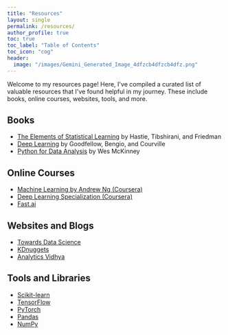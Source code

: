 ```yaml
---
title: "Resources"
layout: single
permalink: /resources/
author_profile: true
toc: true
toc_label: "Table of Contents"
toc_icon: "cog"
header:
  image: "/images/Gemini_Generated_Image_4dfzcb4dfzcb4dfz.png"
---
```


Welcome to my resources page! Here, I've compiled a curated list of valuable resources that I've found helpful in my journey. These include books, online courses, websites, tools, and more.

## Books

* [The Elements of Statistical Learning](https://web.stanford.edu/~hastie/ElemStatLearn/) by Hastie, Tibshirani, and Friedman
* [Deep Learning](https://www.deeplearningbook.org/) by Goodfellow, Bengio, and Courville
* [Python for Data Analysis](https://wesmckinney.com/book/) by Wes McKinney

## Online Courses

* [Machine Learning by Andrew Ng (Coursera)](https://www.coursera.org/learn/machine-learning)
* [Deep Learning Specialization (Coursera)](https://www.coursera.org/specializations/deep-learning)
* [Fast.ai](https://www.fast.ai/)

## Websites and Blogs

* [Towards Data Science](https://towardsdatascience.com/)
* [KDnuggets](https://www.kdnuggets.com/)
* [Analytics Vidhya](https://www.analyticsvidhya.com/)

## Tools and Libraries

* [Scikit-learn](https://scikit-learn.org/)
* [TensorFlow](https://www.tensorflow.org/)
* [PyTorch](https://pytorch.org/)
* [Pandas](https://pandas.pydata.org/)
* [NumPy](https://numpy.org/)

